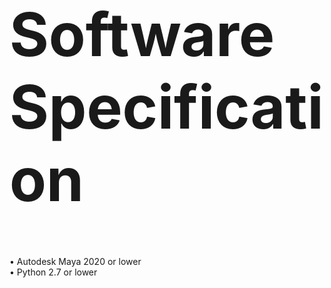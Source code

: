 <h1 style="font-size:10vw">Software Specification</h1>

•	Autodesk Maya 2020 or lower<br/>
•	Python 2.7 or lower
